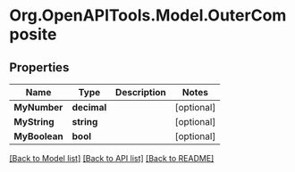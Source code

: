 # Org.OpenAPITools.Model.OuterComposite
## Properties

Name | Type | Description | Notes
------------ | ------------- | ------------- | -------------
**MyNumber** | **decimal** |  | [optional] 
**MyString** | **string** |  | [optional] 
**MyBoolean** | **bool** |  | [optional] 

[[Back to Model list]](../README.md#documentation-for-models) [[Back to API list]](../README.md#documentation-for-api-endpoints) [[Back to README]](../README.md)

